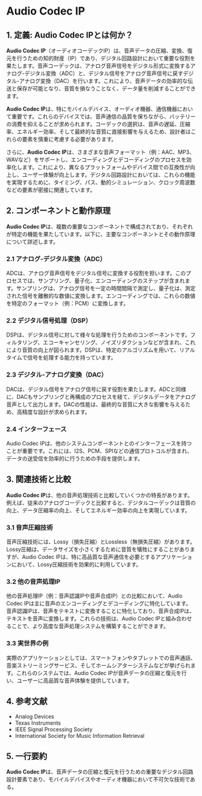 # Audio Codec IP

## 1. 定義: **Audio Codec IP**とは何か？
**Audio Codec IP**（オーディオコーデックIP）は、音声データの圧縮、変換、復元を行うための知的財産（IP）であり、デジタル回路設計において重要な役割を果たします。音声コーデックは、アナログ音声信号をデジタル形式に変換するアナログ-デジタル変換（ADC）と、デジタル信号をアナログ音声信号に戻すデジタル-アナログ変換（DAC）を行います。これにより、音声データの効率的な伝送と保存が可能となり、音質を損なうことなく、データ量を削減することができます。

**Audio Codec IP**は、特にモバイルデバイス、オーディオ機器、通信機器において重要です。これらのデバイスでは、音声通信の品質を保ちながら、バッテリーの消費を抑えることが求められます。コーデックの選択は、音声の遅延、圧縮率、エネルギー効率、そして最終的な音質に直接影響を与えるため、設計者はこれらの要素を慎重に考慮する必要があります。

さらに、**Audio Codec IP**は、さまざまな音声フォーマット（例：AAC、MP3、WAVなど）をサポートし、エンコーディングとデコーディングのプロセスを効率化します。これにより、異なるプラットフォームやデバイス間での互換性が向上し、ユーザー体験が向上します。デジタル回路設計においては、これらの機能を実現するために、タイミング、パス、動的シミュレーション、クロック周波数などの要素が密接に関連しています。

## 2. コンポーネントと動作原理
**Audio Codec IP**は、複数の重要なコンポーネントで構成されており、それぞれが特定の機能を果たしています。以下に、主要なコンポーネントとその動作原理について詳述します。

### 2.1 アナログ-デジタル変換（ADC）
ADCは、アナログ音声信号をデジタル信号に変換する役割を担います。このプロセスでは、サンプリング、量子化、エンコーディングのステップが含まれます。サンプリングは、アナログ信号を一定の時間間隔で測定し、量子化は、測定された信号を離散的な数値に変換します。エンコーディングでは、これらの数値を特定のフォーマット（例：PCM）に変換します。

### 2.2 デジタル信号処理（DSP）
DSPは、デジタル信号に対して様々な処理を行うためのコンポーネントです。フィルタリング、エコーキャンセリング、ノイズリダクションなどが含まれ、これにより音質の向上が図られます。DSPは、特定のアルゴリズムを用いて、リアルタイムで信号を処理する能力を持っています。

### 2.3 デジタル-アナログ変換（DAC）
DACは、デジタル信号をアナログ信号に戻す役割を果たします。ADCと同様に、DACもサンプリングと再構成のプロセスを経て、デジタルデータをアナログ音声として出力します。DACの性能は、最終的な音質に大きな影響を与えるため、高精度な設計が求められます。

### 2.4 インターフェース
Audio Codec IPは、他のシステムコンポーネントとのインターフェースを持つことが重要です。これには、I2S、PCM、SPIなどの通信プロトコルが含まれ、データの送受信を効率的に行うための手段を提供します。

## 3. 関連技術と比較
**Audio Codec IP**は、他の音声処理技術と比較していくつかの特長があります。例えば、従来のアナログコーデックと比較すると、デジタルコーデックは音質の向上、データ圧縮率の向上、そしてエネルギー効率の向上を実現しています。

### 3.1 音声圧縮技術
音声圧縮技術には、Lossy（損失圧縮）とLossless（無損失圧縮）があります。Lossy圧縮は、データサイズを小さくするために音質を犠牲にすることがありますが、Audio Codec IPは、特に高品質な音声通信を必要とするアプリケーションにおいて、Lossy圧縮技術を効果的に利用しています。

### 3.2 他の音声処理IP
他の音声処理IP（例：音声認識IPや音声合成IP）との比較において、Audio Codec IPは主に音声のエンコーディングとデコーディングに特化しています。音声認識IPは、音声をテキストに変換することに特化しており、音声合成IPは、テキストを音声に変換します。これらの技術は、Audio Codec IPと組み合わせることで、より高度な音声処理システムを構築することができます。

### 3.3 実世界の例
実際のアプリケーションとしては、スマートフォンやタブレットでの音声通話、音楽ストリーミングサービス、そしてホームシアターシステムなどが挙げられます。これらのシステムでは、Audio Codec IPが音声データの圧縮と復元を行い、ユーザーに高品質な音声体験を提供しています。

## 4. 参考文献
- Analog Devices
- Texas Instruments
- IEEE Signal Processing Society
- International Society for Music Information Retrieval

## 5. 一行要約
**Audio Codec IP**は、音声データの圧縮と復元を行うための重要なデジタル回路設計要素であり、モバイルデバイスやオーディオ機器において不可欠な技術である。